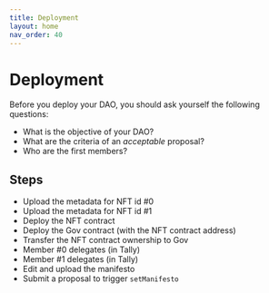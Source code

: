 ```yaml
---
title: Deployment
layout: home
nav_order: 40
---
```


# Deployment

Before you deploy your DAO, you should ask yourself the following questions: 

- What is the objective of your DAO?
- What are the criteria of an *acceptable* proposal?
- Who are the first members? 

## Steps

- Upload the metadata for NFT id #0
- Upload the metadata for NFT id #1
- Deploy the NFT contract
- Deploy the Gov contract (with the NFT contract address)
- Transfer the NFT contract ownership to Gov
- Member #0 delegates (in Tally)
- Member #1 delegates (in Tally)
- Edit and upload the manifesto
- Submit a proposal to trigger `setManifesto`